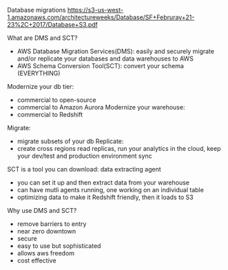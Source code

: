 Database migrations
https://s3-us-west-1.amazonaws.com/architectureweeks/Database/SF+Februray+21-23%2C+2017/Database+S3.pdf

What are DMS and SCT?
  - AWS Database Migration Services(DMS): easily and securely migrate and/or replicate your databases and data warehouses to AWS
  - AWS Schema Conversion Tool(SCT): convert your schema (EVERYTHING)

Modernize your db tier:
  - commercial to open-source
  - commercial to Amazon Aurora
Modernize your warehouse:
  - commercial to Redshift

Migrate:
  - migrate subsets of your db
Replicate:
  - create cross regions read replicas, run your analytics in the cloud, keep your dev/test and production environment sync

SCT is a tool you can download: data extracting agent
  - you can set it up and then extract data from your warehouse
  - can have mutli agents running, one working on an individual table
  - optimizing data to make it Redshift friendly, then it loads to S3

Why use DMS and SCT?
  - remove barriers to entry
  - near zero downtown
  - secure
  - easy to use but sophisticated
  - allows aws freedom
  - cost effective


